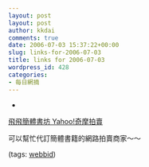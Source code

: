 ```yaml
---
layout: post
layout: post
author: kkdai
comments: true
date: 2006-07-03 15:37:22+00:00
slug: links-for-2006-07-03
title: links for 2006-07-03
wordpress_id: 428
categories:
- 每日網摘
---
```



	
  * 
		

[飛飛簡體書坊 Yahoo!奇摩拍賣](http://tw.user.bid.yahoo.com/tw/show/auctions?userID=feyfey_com&u=%3Afeyfey_com)


		

可以幫忙代訂簡體書籍的網路拍賣商家～～


		

(tags: [webbid](http://del.icio.us/kkdai/webbid))


	


